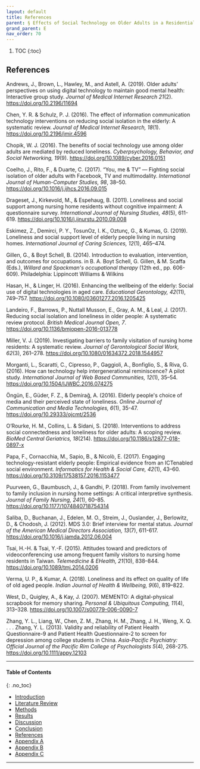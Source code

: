```yaml
---
layout: default
title: References  
parent: § Effects of Social Technology on Older Adults in a Residential Living Facility 
grand_parent: E
nav_order: 70 
---
```

<style>
.dont-break-out {
  /* These are technically the same, but use both */
  overflow-wrap: break-word;
  word-wrap: break-word;

     -ms-word-break: break-all;
  /* This is the dangerous one in WebKit, as it breaks things wherever */
  word-break: break-all;
  /* Instead use this non-standard one: */
  word-break: break-word;
}

.youtube-container {
    position: relative;
    width: 100%;
    height: 0;
    padding-bottom: 56.25%;
}
.youtube-video {
    position: absolute;
    top: 0;
    left: 0;
    width: 100%;
    height: 100%;
}

</style>

<div class="dont-break-out" markdown="1">

1. TOC
{:toc}

## References
Andrews, J., Brown, L., Hawley, M., and Astell, A. (2019). Older adults’ perspectives on using digital technology to maintain good mental health: Interactive group study. *Journal of Medical Internet Research 21*(2). https://doi.org/10.2196/11694 

Chen, Y. R. & Schulz, P. J. (2016). The effect of information communication technology interventions on reducing social isolation in the elderly: A systematic review. *Journal of Medical Internet Research, 18*(1). https://doi.org/10.2196/jmir.4596 

Chopik, W. J. (2016). The benefits of social technology use among older adults are mediated by reduced loneliness. *Cyberpsychology, Behavior, and Social Networking, 19*(9). https://doi.org/10.1089/cyber.2016.0151

Coelho, J., Rito, F., & Duarte, C. (2017). “You, me & TV” — Fighting social isolation of older adults with Facebook, TV and multimodality. *International Journal of Human-Computer Studies, 98*, 38–50. https://doi.org/10.1016/j.ijhcs.2016.09.015

Drageset, J., Kirkevold, M., & Espehaug, B. (2011). Loneliness and social support among nursing home residents without cognitive impairment: A questionnaire survey. *International Journal of Nursing Studies, 48*(5), 611-619. https://doi.org/10.1016/j.ijnurstu.2010.09.008 

Eskimez, Z., Demirci, P. Y., TosunOz, I. K., Oztunç, G., & Kumas, G. (2019). Loneliness and social support level of elderly people living in nursing homes. *International Journal of Caring Sciences, 12*(1), 465–474. 

Gillen, G., & Boyt Schell, B. (2014). Introduction to evaluation, intervention, and outcomes for occupations. in B. A. Boyt Schell, G. Gillen, & M. Scaffa (Eds.), *Willard and Spackman's occupational therapy* (12th ed., pp. 606-609). Philadelphia: Lippincott Williams & Wilkins 

Hasan, H., & Linger, H. (2016). Enhancing the wellbeing of the elderly: Social use of digital technologies in aged care. *Educational Gerontology, 42*(11), 749–757. https://doi.org/10.1080/03601277.2016.1205425

Landeiro, F., Barrows, P., Nuttall Musson, E., Gray, A. M., & Leal, J. (2017). Reducing social isolation and loneliness in older people: A systematic review protocol. *British Medical Journal Open, 7*. https://doi.org/10.1136/bmjopen-2016-013778 

Miller, V. J. (2019). Investigating barriers to family visitation of nursing home residents: A systematic review. *Journal of Gerontological Social Work, 62*(3), 261–278. https://doi.org/10.1080/01634372.2018.1544957 

Morganti, L., Scaratti, C., Cipresso, P., Gaggioli, A., Bonfiglio, S., & Riva, G. (2016). How can technology help intergenerational reminiscence? A pilot study. *International Journal of Web Based Communities, 12*(1), 35–54. https://doi.org/10.1504/IJWBC.2016.074275 

Öngün, E., Güder, F. Z., & Demirağ, A. (2016). Elderly people's choice of media and their perceived state of loneliness. *Online Journal of Communication and Media Technologies, 6*(1), 35-47. https://doi.org/10.29333/ojcmt/2536 

O’Rourke, H. M., Collins, L. & Sidani, S. (2018). Interventions to address social connectedness and loneliness for older adults: A scoping review. *BioMed Central Geriatrics, 18*(214). https://doi.org/10.1186/s12877-018-0897-x 

Papa, F., Cornacchia, M., Sapio, B., & Nicolò, E. (2017). Engaging technology-resistant elderly people: Empirical evidence from an ICTenabled social environment. *Informatics for Health & Social Care, 42*(1), 43–60. https://doi.org/10.3109/17538157.2016.1153477 

Puurveen, G., Baumbusch, J., & Gandhi, P. (2018). From family involvement to family inclusion in nursing home settings: A critical interpretive synthesis. *Journal of Family Nursing, 24*(1), 60–85. https://doi.org/10.1177/1074840718754314 

Saliba, D., Buchanan, J., Edelen, M. O., Streim, J., Ouslander, J., Berlowitz, D., & Chodosh, J. (2012). MDS 3.0: Brief interview for mental status. *Journal of the American Medical Directors Association, 13*(7), 611-617. https://doi.org/10.1016/j.jamda.2012.06.004 

Tsai, H.-H. & Tsai, Y.-F. (2015). Attitudes toward and predictors of videoconferencing use among frequent family visitors to nursing home residents in Taiwan. *Telemedicine & EHealth, 21*(10), 838–844. https://doi.org/10.1089/tmj.2014.0206 

Verma, U. P., & Kumar, A. (2018). Loneliness and its effect on quality of life of old aged people. *Indian Journal of Health & Wellbeing, 9*(6), 819–822. 

West, D., Quigley, A., & Kay, J. (2007). MEMENTO: A digital-physical scrapbook for memory sharing. *Personal & Ubiquitous Computing, 11*(4), 313–328. https://doi.org/10.1007/s00779-006-0090-7 

Zhang, Y. L., Liang, W., Chen, Z. M., Zhang, H. M., Zhang, J. H., Weng, X. Q. . . . Zhang, Y. L. (2013). Validity and reliability of Patient Health Questionnaire-9 and Patient Health Questionnaire-2 to screen for depression among college students in China. *Asia-Pacific Psychiatry: Official Journal of the Pacific Rim College of Psychologists 5*(4), 268-275. https://doi.org/10.1111/appy.12103


***

#### Table of Contents
{: .no_toc}

<ul><li> <a href="/docs/E/Effects-of-Social-Technology-on-Older-Adults-in-a-Residential-Living-Facility-1/">Introduction</a></li><li> <a href="/docs/E/Effects-of-Social-Technology-on-Older-Adults-in-a-Residential-Living-Facility-2/">Literature Review</a></li><li> <a href="/docs/E/Effects-of-Social-Technology-on-Older-Adults-in-a-Residential-Living-Facility-3/">Methods</a></li><li> <a href="/docs/E/Effects-of-Social-Technology-on-Older-Adults-in-a-Residential-Living-Facility-4/">Results</a></li><li> <a href="/docs/E/Effects-of-Social-Technology-on-Older-Adults-in-a-Residential-Living-Facility-5/">Discussion</a></li><li> <a href="/docs/E/Effects-of-Social-Technology-on-Older-Adults-in-a-Residential-Living-Facility-6/">Conclusion</a></li><li> <a href="/docs/E/Effects-of-Social-Technology-on-Older-Adults-in-a-Residential-Living-Facility-7/">References</a></li><li> <a href="/docs/E/Effects-of-Social-Technology-on-Older-Adults-in-a-Residential-Living-Facility-8/">Appendix A</a></li><li> <a href="/docs/E/Effects-of-Social-Technology-on-Older-Adults-in-a-Residential-Living-Facility-9/">Appendix B</a></li><li> <a href="/docs/E/Effects-of-Social-Technology-on-Older-Adults-in-a-Residential-Living-Facility-10/">Appendix C</a></li></ul>

***

</div>
